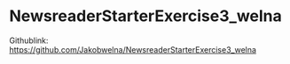 # NewsreaderStarterExercise3_welna

Githublink: https://github.com/Jakobwelna/NewsreaderStarterExercise3_welna
